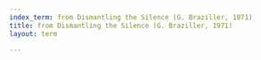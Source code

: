 ```yaml
---
index_term: from Dismantling the Silence (G. Braziller, 1971)
title: from Dismantling the Silence (G. Braziller, 1971)
layout: term

---
```

